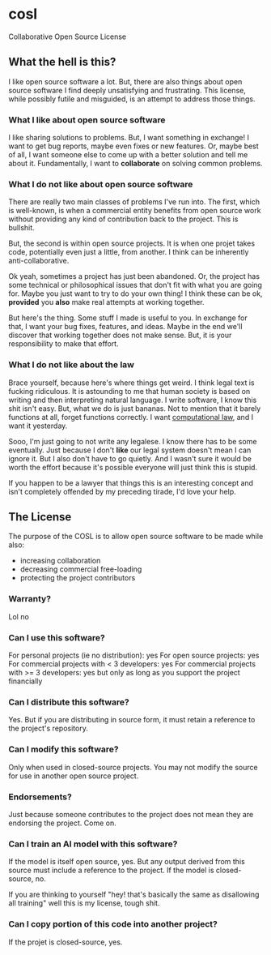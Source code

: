 # cosl
Collaborative Open Source License

## What the hell is this?

I like open source software a lot. But, there are also things about open source software I find deeply unsatisfying and frustrating. This license, while possibly futile and misguided, is an attempt to address those things.

### What I like about open source software

I like sharing solutions to problems. But, I want something in exchange! I want to get bug reports, maybe even fixes or new features. Or, maybe best of all, I want someone else to come up with a better solution and tell me about it. Fundamentally, I want to **collaborate** on solving common problems.

### What I do not like about open source software

There are really two main classes of problems I've run into. The first, which is well-known, is when a commercial entity benefits from open source work without providing any kind of contribution back to the project. This is bullshit.

But, the second is within open source projects. It is when one projet takes code, potentially even just a little, from another. I think can be inherently anti-collaborative.

Ok yeah, sometimes a project has just been abandoned. Or, the project has some technical or philosophical issues that don't fit with what you are going for. Maybe you just want to try to do your own thing! I think these can be ok, **provided** you **also** make real attempts at working together.

But here's the thing. Some stuff I made is useful to you. In exchange for that, I want your bug fixes, features, and ideas. Maybe in the end we'll discover that working together does not make sense. But, it is your responsibility to make that effort.

### What I do not like about the law

Brace yourself, because here's where things get weird. I think legal text is fucking ridiculous. It is astounding to me that human society is based on writing and then interpreting natural language. I write software, I know this shit isn't easy. But, what we do is just bananas. Not to mention that it barely functions at all, forget functions correctly. I want [computational law](https://en.wikipedia.org/wiki/Computational_law), and I want it yesterday.

Sooo, I'm just going to not write any legalese. I know there has to be some eventually. Just because I don't **like** our legal system doesn't mean I can ignore it. But I also don't have to go quietly. And I wasn't sure it would be worth the effort because it's possible everyone will just think this is stupid.

If you happen to be a lawyer that things this is an interesting concept and isn't completely offended by my preceding tirade, I'd love your help.

## The License

The purpose of the COSL is to allow open source software to be made while also:

- increasing collaboration
- decreasing commercial free-loading
- protecting the project contributors

### Warranty?

Lol no

### Can I use this software?

For personal projects (ie no distribution): yes
For open source projects: yes
For commercial projects with < 3 developers: yes
For commercial projects with >= 3 developers: yes but only as long as you support the project financially

### Can I distribute this software?

Yes. But if you are distributing in source form, it must retain a reference to the project's repository.

### Can I modify this software?

Only when used in closed-source projects. You may not modify the source for use in another open source project.

### Endorsements?

Just because someone contributes to the project does not mean they are endorsing the project. Come on.

### Can I train an AI model with this software?

If the model is itself open source, yes. But any output derived from this source must include a reference to the project.
If the model is closed-source, no.

If you are thinking to yourself "hey! that's basically the same as disallowing all training" well this is my license, tough shit.

### Can I copy portion of this code into another project?

If the projet is closed-source, yes.
